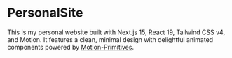 # PersonalSite


This is my personal website built with Next.js 15, React 19, Tailwind CSS v4, and Motion. It features a clean, minimal design with delightful animated components powered by [Motion-Primitives](https://motion-primitives.com).
